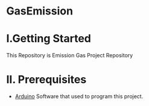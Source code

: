 # GasEmission

# I.Getting Started
This Repository is Emission Gas Project Repository

# II. Prerequisites

* [Arduino](Arduino.cc) Software that used to program this project.
